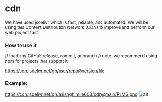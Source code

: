 # cdn
We have used jsdelivr which is fast, reliable, and automated. We will be using this Content Distribution Network (CDN) to improve and perform our web project fast.


### How to use it
// load any GitHub release, commit, or branch
// note: we recommend using npm for projects that support it

https://cdn.jsdelivr.net/gh/user/repo@version/file

### Example:
https://cdn.jsdelivr.net/gh/anishghimire603/cdn@main/PLMS.png
![alt](https://cdn.jsdelivr.net/gh/anishghimire603/cdn@main/PLMS.png)
